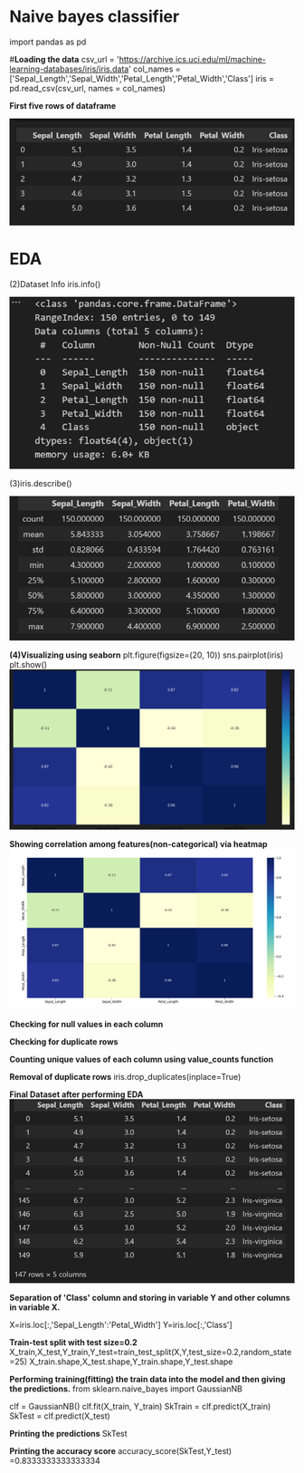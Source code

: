 # **Naive bayes classifier**
import pandas as pd

#**Loading the data**
csv_url = 'https://archive.ics.uci.edu/ml/machine-learning-databases/iris/iris.data'
col_names = ['Sepal_Length','Sepal_Width','Petal_Length','Petal_Width','Class']
iris =  pd.read_csv(csv_url, names = col_names)


**First five rows of dataframe**

![First five rows of dataframe](image-1.png)


# **EDA**

(2)Dataset Info
iris.info()


![information of dataset](image-2.png)



(3)iris.describe()


![alt text](image-4.png)

**(4)Visualizing using seaborn**
plt.figure(figsize=(20, 10))
sns.pairplot(iris)
plt.show()
![alt text](image-5.png)

**Showing correlation among features(non-categorical) via heatmap**
![alt text](image-7.png)

**Checking for null values in each column**

**Checking for duplicate rows**

**Counting unique values of each column using value_counts function**

**Removal of duplicate rows**
iris.drop_duplicates(inplace=True)

**Final Dataset after performing EDA**
![alt text](image-6.png)

**Separation of 'Class' column and storing in variable Y and other columns in variable X.**

X=iris.loc[:,'Sepal_Length':'Petal_Width']
Y=iris.loc[:,'Class']

**Train-test split with test size=0.2**
X_train,X_test,Y_train,Y_test=train_test_split(X,Y,test_size=0.2,random_state=25)
X_train.shape,X_test.shape,Y_train.shape,Y_test.shape

**Performing training(fitting) the train data into the model and then giving the predictions.**
from sklearn.naive_bayes import GaussianNB

clf = GaussianNB()
clf.fit(X_train, Y_train)
SkTrain = clf.predict(X_train) 
SkTest = clf.predict(X_test)


**Printing the predictions**
SkTest

**Printing the accuracy score**
accuracy_score(SkTest,Y_test)
=0.8333333333333334








